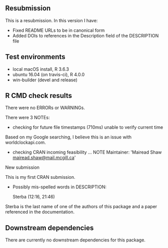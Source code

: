 ## Resubmission

This is a resubmission. In this version I have:

* Fixed README URLs to be in canonical form
* Added DOIs to references in the Description field of the DESCRIPTION file

## Test environments
* local macOS install, R 3.6.3
* ubuntu 16.04 (on travis-ci), R 4.0.0
* win-builder (devel and release)

## R CMD check results
There were no ERRORs or WARNINGs.

There were 3 NOTEs:

* checking for future file timestamps (710ms)
   unable to verify current time
   
Based on my Google searching, I believe this is an issue with worldclockapi.com.

* checking CRAN incoming feasibility ... NOTE
Maintainer: 'Mairead Shaw <mairead.shaw@mail.mcgill.ca>'

New submission

This is my first CRAN submission.

* Possibly mis-spelled words in DESCRIPTION:
  
    Sterba (12:16, 21:46)
    
Sterba is the last name of one of the authors of this package and a paper referenced in the documentation.

## Downstream dependencies
There are currently no downstream dependencies for this package.

